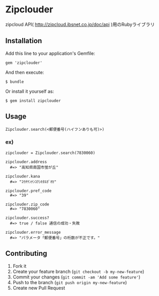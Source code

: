# Zipclouder

zipcloud API( http://zipcloud.ibsnet.co.jp/doc/api )用のRubyライブラリ

## Installation

Add this line to your application's Gemfile:

    gem 'zipclouder'

And then execute:

    $ bundle

Or install it yourself as:

    $ gem install zipclouder

## Usage

    Zipclouder.search(<郵便番号(ハイフンありも可)>)

### ex)

    zipclouder = Zipclouder.search(7830060)

    zipclouder.address
      #=> "高知県南国市蛍が丘"

    zipclouder.kana
      #=> "ｺｳﾁｹﾝﾅﾝｺｸｼﾎﾀﾙｶﾞｵｶ"

    zipclouder.pref_code
      #=> "39"

    zipclouder.zip_code
      #=> "7830060"

    zipclouder.success?
      #=> true / false 通信の成功・失敗

    zipclouder.error_message
      #=> "パラメータ「郵便番号」の桁数が不正です。"

## Contributing

1. Fork it
2. Create your feature branch (`git checkout -b my-new-feature`)
3. Commit your changes (`git commit -am 'Add some feature'`)
4. Push to the branch (`git push origin my-new-feature`)
5. Create new Pull Request
